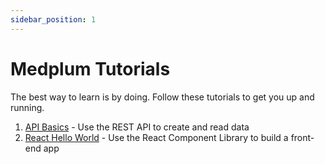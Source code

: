 ```yaml
---
sidebar_position: 1
---
```


# Medplum Tutorials

The best way to learn is by doing. Follow these tutorials to get you up and running.

1. [API Basics](/tutorials/api-basics/create-fhir-data) - Use the REST API to create and read data
2. [React Hello World](/tutorials/react-components/hello-world-part-1) - Use the React Component Library to build a front-end app
